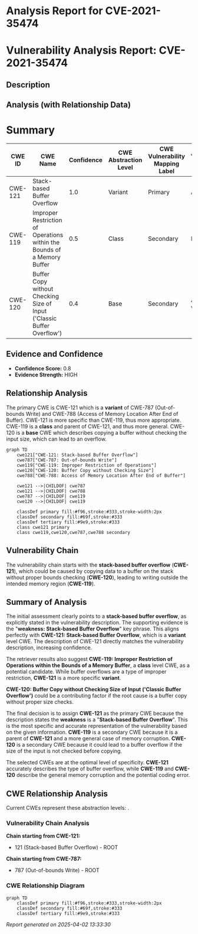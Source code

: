 # Analysis Report for CVE-2021-35474

# Vulnerability Analysis Report: CVE-2021-35474

## Description



## Analysis (with Relationship Data)

# Summary
| CWE ID | CWE Name | Confidence | CWE Abstraction Level | CWE Vulnerability Mapping Label | CWE-Vulnerability Mapping Notes |
|---|---|---|---|---|---|
| CWE-121 | Stack-based Buffer Overflow | 1.0 | Variant | Primary | Allowed |
| CWE-119 | Improper Restriction of Operations within the Bounds of a Memory Buffer | 0.5 | Class | Secondary | Discouraged |
| CWE-120 | Buffer Copy without Checking Size of Input ('Classic Buffer Overflow') | 0.4 | Base | Secondary | Allowed-with-Review |

## Evidence and Confidence

*   **Confidence Score:** 0.8
*   **Evidence Strength:** HIGH

## Relationship Analysis
The primary CWE is CWE-121 which is a **variant** of CWE-787 (Out-of-bounds Write) and CWE-788 (Access of Memory Location After End of Buffer). CWE-121 is more specific than CWE-119, thus more appropriate. CWE-119 is a **class** and parent of CWE-121, and thus more general. CWE-120 is a **base** CWE which describes copying a buffer without checking the input size, which can lead to an overflow.

```mermaid
graph TD
    cwe121["CWE-121: Stack-based Buffer Overflow"]
    cwe787["CWE-787: Out-of-bounds Write"]
    cwe119["CWE-119: Improper Restriction of Operations"]
    cwe120["CWE-120: Buffer Copy without Checking Size"]
    cwe788["CWE-788: Access of Memory Location After End of Buffer"]

    cwe121 -->|CHILDOF| cwe787
    cwe121 -->|CHILDOF| cwe788
    cwe787 -->|CHILDOF| cwe119
    cwe120 -->|CHILDOF| cwe119

    classDef primary fill:#f96,stroke:#333,stroke-width:2px
    classDef secondary fill:#69f,stroke:#333
    classDef tertiary fill:#9e9,stroke:#333
    class cwe121 primary
    class cwe119,cwe120,cwe787,cwe788 secondary
```

## Vulnerability Chain
The vulnerability chain starts with the **stack-based buffer overflow** (**CWE-121**), which could be caused by copying data to a buffer on the stack without proper bounds checking (**CWE-120**), leading to writing outside the intended memory region (**CWE-119**).

## Summary of Analysis
The initial assessment clearly points to a **stack-based buffer overflow**, as explicitly stated in the vulnerability description. The supporting evidence is the "**weakness: Stack-based Buffer Overflow**" key phrase. This aligns perfectly with **CWE-121: Stack-based Buffer Overflow**, which is a **variant** level CWE. The description of CWE-121 directly matches the vulnerability description, increasing confidence.

The retriever results also suggest **CWE-119: Improper Restriction of Operations within the Bounds of a Memory Buffer**, a **class** level CWE, as a potential candidate. While buffer overflows are a type of improper restriction, **CWE-121** is a more specific **variant**.

**CWE-120: Buffer Copy without Checking Size of Input ('Classic Buffer Overflow')** could be a contributing factor if the root cause is a buffer copy without proper size checks.

The final decision is to assign **CWE-121** as the primary CWE because the description states the **weakness** is a "**Stack-based Buffer Overflow**". This is the most specific and accurate representation of the vulnerability based on the given information.
**CWE-119** is a secondary CWE because it is a parent of **CWE-121** and a more general case of memory corruption.
**CWE-120** is a secondary CWE because it could lead to a buffer overflow if the size of the input is not checked before copying.

The selected CWEs are at the optimal level of specificity. **CWE-121** accurately describes the type of buffer overflow, while **CWE-119** and **CWE-120** describe the general memory corruption and the potential coding error.


## CWE Relationship Analysis

Current CWEs represent these abstraction levels: .


### Vulnerability Chain Analysis

**Chain starting from CWE-121:**
- 121 (Stack-based Buffer Overflow) - ROOT


**Chain starting from CWE-787:**
- 787 (Out-of-bounds Write) - ROOT



### CWE Relationship Diagram

```mermaid
graph TD
    classDef primary fill:#f96,stroke:#333,stroke-width:2px
    classDef secondary fill:#69f,stroke:#333
    classDef tertiary fill:#9e9,stroke:#333
```



*Report generated on 2025-04-02 13:33:30*
